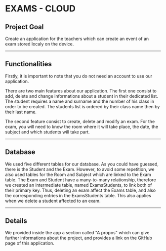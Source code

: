 # EXAMS - CLOUD

## Project Goal

Create an application for the teachers which can create an event of an exam stored localy on the device.

---

## Functionalities

Firstly, it is important to note that you do not need an account to use our application.

There are two main features about our application. The first one consist to add, delete and change informations about a student in their dedicated list.
The student requires a name and surname and the number of his class in order to be created. The students list is ordered by their class name then by their last name.

The second feature consist to create, delete and modify an exam.
For the exam, you will need to know the room where it will take place, the date, the subject and which students will take part.

---

## Database

We used five different tables for our database. As you could have guessed, there is the Student and the Exam. However, to avoid some repetition, we also used tables for the Room and Subject which are linked to the Exam table.
The Exam and Student have a many-to-many relationship, therefore we created an intermediate table, named ExamsStudents, to link both of their primary key. Thus, deleting an exam affect the Exams table, and also the corresponding entries in the ExamsStudents table. This also applies when we delete a student affected to an exam.

---

## Details

We provided inside the app a section called "A propos" which can give further informations about the project, and provides a link on the GitHub page of this application.